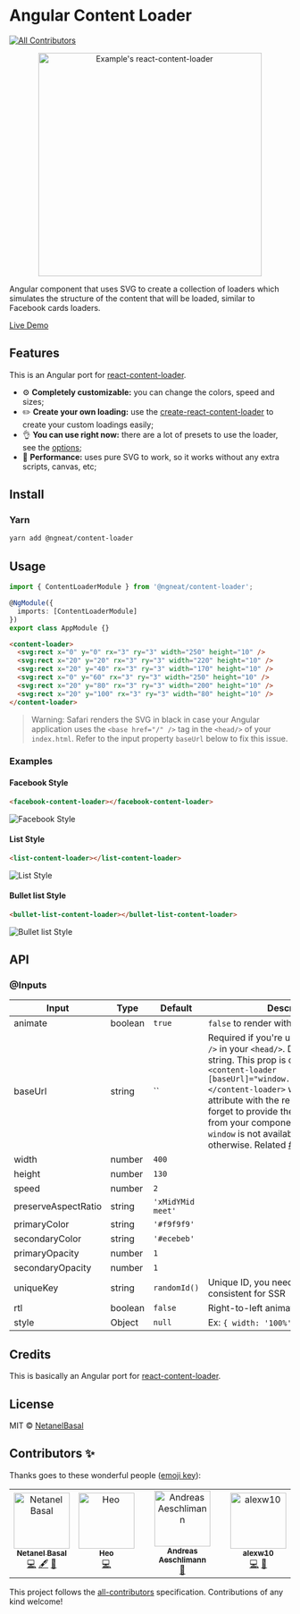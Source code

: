 # Angular Content Loader

[![All Contributors](https://img.shields.io/badge/all_contributors-4-orange.svg?style=flat-square)](#contributors-)

<p align="center">
  <img width="400" alt="Example's react-content-loader" src="https://user-images.githubusercontent.com/4838076/34308760-ec55df82-e735-11e7-843b-2e311fa7b7d0.gif" />
</p>

Angular component that uses SVG to create a collection of loaders which simulates the structure of the
content that will be loaded, similar to Facebook cards loaders.

[Live Demo](https://stackblitz.com/edit/ngx-content-loader)

## Features

This is an Angular port for [react-content-loader](https://github.com/danilowoz/react-content-loader).

- :gear: **Completely customizable:** you can change the colors, speed and sizes;
- :pencil2: **Create your own loading:** use the
  [create-react-content-loader](https://danilowoz.github.io/create-react-content-loader/) to create
  your custom loadings easily;
- :ok_hand: **You can use right now:** there are a lot of presets to use the loader, see the
  [options](#examples);
- :rocket: **Performance:** uses pure SVG to work, so it works without any extra scripts,
  canvas, etc;

## Install

### Yarn

```bash
yarn add @ngneat/content-loader
```

## Usage

```ts
import { ContentLoaderModule } from '@ngneat/content-loader';

@NgModule({
  imports: [ContentLoaderModule]
})
export class AppModule {}
```

```html
<content-loader>
  <svg:rect x="0" y="0" rx="3" ry="3" width="250" height="10" />
  <svg:rect x="20" y="20" rx="3" ry="3" width="220" height="10" />
  <svg:rect x="20" y="40" rx="3" ry="3" width="170" height="10" />
  <svg:rect x="0" y="60" rx="3" ry="3" width="250" height="10" />
  <svg:rect x="20" y="80" rx="3" ry="3" width="200" height="10" />
  <svg:rect x="20" y="100" rx="3" ry="3" width="80" height="10" />
</content-loader>
```

> Warning: Safari renders the SVG in black in case your Angular application uses the `<base href="/" />` tag in the `<head/>` of your `index.html`.
> Refer to the input property `baseUrl` below to fix this issue.

### Examples

#### Facebook Style

```html
<facebook-content-loader></facebook-content-loader>
```

![Facebook Style](https://user-images.githubusercontent.com/4838076/34308760-ec55df82-e735-11e7-843b-2e311fa7b7d0.gif)

#### List Style

```html
<list-content-loader></list-content-loader>
```

![List Style](https://user-images.githubusercontent.com/4838076/36352948-b8931430-149e-11e8-9f4b-3f00bc444a6d.gif)

#### Bullet list Style

```html
<bullet-list-content-loader></bullet-list-content-loader>
```

![Bullet list Style](https://user-images.githubusercontent.com/4838076/31998372-59817bac-b96e-11e7-8ef8-07f61670ee18.gif)

## API

### @Inputs

| Input               | Type    | Default                                                                                                                                                                                                                                                                                                                                                                                                                                                                           | Description                                       |
| ------------------- | ------- | --------------------------------------------------------------------------------------------------------------------------------------------------------------------------------------------------------------------------------------------------------------------------------------------------------------------------------------------------------------------------------------------------------------------------------------------------------------------------------- | ------------------------------------------------- |
| animate             | boolean | `true`                                                                                                                                                                                                                                                                                                                                                                                                                                                                            | `false` to render with no animation               |
| baseUrl             | string  | `` | Required if you're using `<base href="/" />` in your `<head/>`. Defaults to an empty string. This prop is commom used as: `<content-loader [baseUrl]="window.location.pathname"></content-loader>` which will fill the svg attribute with the relative path. Do not forget to provide the window property from your component class because `window` is not available in the template otherwise. Related [#93](https://github.com/danilowoz/react-content-loader/issues/93). |
| width               | number  | `400`                                                                                                                                                                                                                                                                                                                                                                                                                                                                             |                                                   |
| height              | number  | `130`                                                                                                                                                                                                                                                                                                                                                                                                                                                                             |                                                   |
| speed               | number  | `2`                                                                                                                                                                                                                                                                                                                                                                                                                                                                               |                                                   |
| preserveAspectRatio | string  | `'xMidYMid meet'`                                                                                                                                                                                                                                                                                                                                                                                                                                                                 |                                                   |
| primaryColor        | string  | `'#f9f9f9'`                                                                                                                                                                                                                                                                                                                                                                                                                                                                       |                                                   |
| secondaryColor      | string  | `'#ecebeb'`                                                                                                                                                                                                                                                                                                                                                                                                                                                                       |                                                   |
| primaryOpacity      | number  | `1`                                                                                                                                                                                                                                                                                                                                                                                                                                                                               |                                                   |
| secondaryOpacity    | number  | `1`                                                                                                                                                                                                                                                                                                                                                                                                                                                                               |                                                   |
| uniqueKey           | string  | `randomId()`                                                                                                                                                                                                                                                                                                                                                                                                                                                                      | Unique ID, you need to make it consistent for SSR |
| rtl                 | boolean | `false`                                                                                                                                                                                                                                                                                                                                                                                                                                                                           | Right-to-left animation                           |
| style               | Object  | `null`                                                                                                                                                                                                                                                                                                                                                                                                                                                                            | Ex: `{ width: '100%', height: '70px' }`           |

## Credits

This is basically an Angular port for [react-content-loader](https://github.com/danilowoz/react-content-loader).

## License

MIT &copy; [NetanelBasal](https://github.com/NetanelBasal)

## Contributors ✨

Thanks goes to these wonderful people ([emoji key](https://allcontributors.org/docs/en/emoji-key)):

<!-- ALL-CONTRIBUTORS-LIST:START - Do not remove or modify this section -->
<!-- prettier-ignore-start -->
<!-- markdownlint-disable -->
<table>
  <tr>
    <td align="center"><a href="https://www.netbasal.com"><img src="https://avatars1.githubusercontent.com/u/6745730?v=4" width="100px;" alt="Netanel Basal"/><br /><sub><b>Netanel Basal</b></sub></a><br /><a href="https://github.com/NetanelBasal/content-loader/commits?author=NetanelBasal" title="Code">💻</a> <a href="#content-NetanelBasal" title="Content">🖋</a> <a href="https://github.com/NetanelBasal/content-loader/commits?author=NetanelBasal" title="Documentation">📖</a></td>
    <td align="center"><a href="https://www.mapianist.com"><img src="https://avatars0.githubusercontent.com/u/7777929?v=4" width="100px;" alt="Heo"/><br /><sub><b>Heo</b></sub></a><br /><a href="https://github.com/NetanelBasal/content-loader/commits?author=leo6104" title="Code">💻</a></td>
    <td align="center"><a href="http://www.andreas.ae"><img src="https://avatars3.githubusercontent.com/u/2174826?v=4" width="100px;" alt="Andreas Aeschlimann"/><br /><sub><b>Andreas Aeschlimann</b></sub></a><br /><a href="https://github.com/NetanelBasal/content-loader/commits?author=andreas-aeschlimann" title="Documentation">📖</a></td>
    <td align="center"><a href="https://github.com/alexw10"><img src="https://avatars0.githubusercontent.com/u/9453636?v=4" width="100px;" alt="alexw10"/><br /><sub><b>alexw10</b></sub></a><br /><a href="https://github.com/NetanelBasal/content-loader/commits?author=alexw10" title="Code">💻</a> <a href="https://github.com/NetanelBasal/content-loader/commits?author=alexw10" title="Documentation">📖</a></td>
  </tr>
</table>

<!-- markdownlint-enable -->
<!-- prettier-ignore-end -->

<!-- ALL-CONTRIBUTORS-LIST:END -->

This project follows the [all-contributors](https://github.com/all-contributors/all-contributors) specification. Contributions of any kind welcome!
